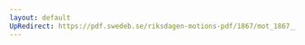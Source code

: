 ```yaml
---
layout: default
UpRedirect: https://pdf.swedeb.se/riksdagen-motions-pdf/1867/mot_1867__ak__00281/mot_1867__ak__00281_008.pdf
---
```

